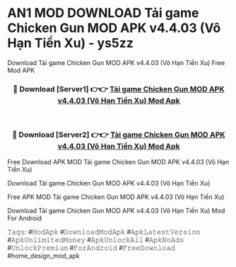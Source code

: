 # AN1 MOD DOWNLOAD Tải game Chicken Gun MOD APK v4.4.03 (Vô Hạn Tiền Xu) - ys5zz
Download Tải game Chicken Gun MOD APK v4.4.03 (Vô Hạn Tiền Xu) Free Mod APK

<div align="center">
<h3>🔴 Download [Server1] 👉👉 <a href="https://apk-comot.site?title=Tải_game_Chicken_Gun_MOD_APK_v4.4.03_(Vô_Hạn_Tiền_Xu)">Tải game Chicken Gun MOD APK v4.4.03 (Vô Hạn Tiền Xu) Mod Apk</a></h3><br>

<h3>🔴 Download [Server2] 👉👉 <a href="https://apk-comot.site?title=Tải_game_Chicken_Gun_MOD_APK_v4.4.03_(Vô_Hạn_Tiền_Xu)">Tải game Chicken Gun MOD APK v4.4.03 (Vô Hạn Tiền Xu) Mod Apk</a></h3>
</div>


Free Download APK MOD Tải game Chicken Gun MOD APK v4.4.03 (Vô Hạn Tiền Xu)

Download Tải game Chicken Gun MOD APK v4.4.03 (Vô Hạn Tiền Xu) 

Free APK MOD Tải game Chicken Gun MOD APK v4.4.03 (Vô Hạn Tiền Xu) 

Download Tải game Chicken Gun MOD APK v4.4.03 (Vô Hạn Tiền Xu) Mod For Android

𝚃𝚊𝚐𝚜: #𝙼𝚘𝚍𝙰𝚙𝚔 #𝙳𝚘𝚠𝚗𝚕𝚘𝚊𝚍𝙼𝚘𝚍𝙰𝚙𝚔 #𝙰𝚙𝚔𝙻𝚊𝚝𝚎𝚜𝚝𝚅𝚎𝚛𝚜𝚒𝚘𝚗 #𝙰𝚙𝚔𝚄𝚗𝚕𝚒𝚖𝚒𝚝𝚎𝚍𝙼𝚘𝚗𝚎𝚢 #𝙰𝚙𝚔𝚄𝚗𝚕𝚘𝚌𝚔𝙰𝚕𝚕 #𝙰𝚙𝚔𝙽𝚘𝙰𝚍𝚜 #𝚄𝚗𝚕𝚘𝚌𝚔𝙿𝚛𝚎𝚖𝚒𝚞𝚖 #𝙵𝚘𝚛𝙰𝚗𝚍𝚛𝚘𝚒𝚍 #𝙵𝚛𝚎𝚎𝙳𝚘𝚠𝚗𝚕𝚘𝚊𝚍 #home_design_mod_apk